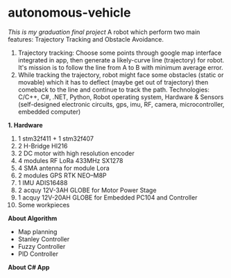# autonomous-vehicle

*This is my graduation final project*
A robot which perform two main features: Trajectory Tracking and Obstacle Avoidance.
1. Trajectory tracking: Choose some points through google map interface integrated in app, then generate a likely-curve line (trajectory) for robot. It's mission is to follow the line from A to B with minimum average error.
2. While tracking the trajectory, robot might face some obstacles (static or movable) which it has to deflect (maybe get out of trajectory) then comeback to the line and continue to track the path.
Technologies: C/C++, C#, .NET, Python, Robot operating system, Hardware & Sensors (self-designed electronic circuits, gps, imu, RF, camera, microcontroller, embedded computer)

**1. Hardware**
1) 1 stm32f411 + 1 stm32f407
2) 2 H-Bridge HI216
3) 2 DC motor with high resolution encoder
4) 4 modules RF LoRa 433MHz SX1278
5) 4 SMA antenna for module Lora
6) 2 modules GPS RTK NEO–M8P
7) 1 IMU ADIS16488
8) 2 acquy 12V-3AH GLOBE for Motor Power Stage
9) 1 acquy 12V-20AH GLOBE for Embedded PC104 and Controller 
10) Some workpieces 

**About Algorithm**
* Map planning
* Stanley Controller
* Fuzzy Controller
* PID Controller

**About C# App**

